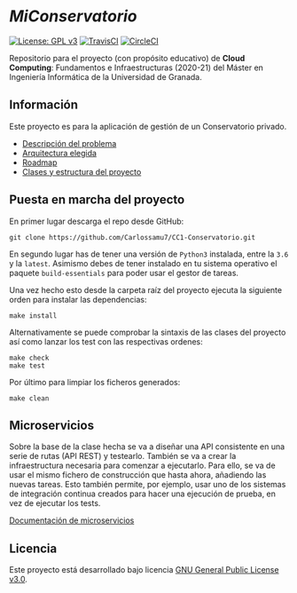 # *MiConservatorio*

[![License: GPL v3](https://img.shields.io/badge/License-GPL%20v3-blue.svg)](https://www.gnu.org/licenses/gpl-3.0)
[![TravisCI](https://travis-ci.com/Carlossamu7/CC1-Conservatorio.svg?branch=master)](https://travis-ci.com/github/Carlossamu7/CC1-Conservatorio)
[![CircleCI](https://circleci.com/gh/Carlossamu7/CC1-Conservatorio.svg?style=svg)](https://app.circleci.com/pipelines/github/Carlossamu7/CC1-Conservatorio)

Repositorio para el proyecto (con propósito educativo) de **Cloud Computing**: Fundamentos e Infraestructuras (2020-21) del Máster en Ingeniería Informática de la Universidad de Granada.

## Información ##

Este proyecto es para la aplicación de gestión de un Conservatorio privado.

- [Descripción del problema](https://github.com/Carlossamu7/CC1-Conservatorio/blob/master/docs/descripcion.md)
- [Arquitectura elegida](https://github.com/Carlossamu7/CC1-Conservatorio/blob/master/docs/arquitectura.md)
- [Roadmap](https://github.com/Carlossamu7/CC1-Conservatorio/blob/master/docs/roadmap.md)
- [Clases y estructura del proyecto](https://github.com/Carlossamu7/CC1-Conservatorio/blob/master/docs/clasessindetalle.md)

## Puesta en marcha del proyecto ##

En primer lugar descarga el repo desde GitHub:

```
git clone https://github.com/Carlossamu7/CC1-Conservatorio.git
```

En segundo lugar has de tener una versión de `Python3` instalada, entre la `3.6` y la `latest`. Asimismo debes de tener instalado en tu sistema operativo el paquete `build-essentials` para poder usar el gestor de tareas.

Una vez hecho esto desde la carpeta raíz del proyecto ejecuta la siguiente orden para instalar las dependencias:

```
make install
```

Alternativamente se puede comprobar la sintaxis de las clases del proyecto así como lanzar los test con las respectivas ordenes:

```
make check
make test
```

Por último para limpiar los ficheros generados:
```
make clean
```

## Microservicios ##

Sobre la base de la clase hecha se va a diseñar una API consistente en una serie de rutas (API REST) y testearlo. También se va a crear la infraestructura necesaria para comenzar a ejecutarlo. Para ello, se va de usar el mismo fichero de construcción que hasta ahora, añadiendo las nuevas tareas. Esto también permite, por ejemplo, usar uno de los sistemas de integración continua creados para hacer una ejecución de prueba, en vez de ejecutar los tests.

[Documentación de microservicios](https://github.com/Carlossamu7/CC1-Conservatorio/blob/master/docs/microservices.md)

## Licencia

Este proyecto está desarrollado bajo licencia [GNU General Public License v3.0](https://es.wikipedia.org/wiki/GNU_General_Public_License).
